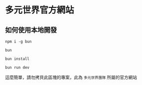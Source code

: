 # 多元世界官方網站

## 如何使用本地開發
```
npm i -g bun
```
```
bun
```
```
bun install
```
```
bun run dev
```
這麼簡單，請勿拷貝此區塊的專案，此為 `多元世界團隊` 所屬的官方網站
